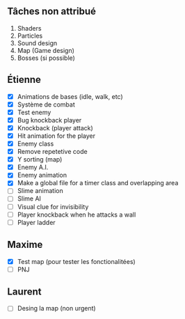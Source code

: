 ## Tâches non attribué
1. Shaders
2. Particles
3. Sound design
4. Map (Game design)
5. Bosses (si possible)

## Étienne
 - [x] Animations de bases (idle, walk, etc)
 - [x] Système de combat
 - [X] Test enemy
 - [X] Bug knockback player
 - [X] Knockback (player attack)
 - [X] Hit animation for the player
 - [X] Enemy class
 - [X] Remove repetetive code 
 - [X] Y sorting (map)
 - [X] Enemy A.I.
 - [X] Enemy animation
 - [X] Make a global file for a timer class and overlapping area
 - [ ] Slime animation
 - [ ] Slime AI
 - [ ] Visual clue for invisibility
 - [ ] Player knockback when he attacks a wall
 - [ ] Player ladder

## Maxime
 - [X] Test map (pour tester les fonctionalitées)
 - [ ] PNJ

## Laurent
- [ ] Desing la map (non urgent)
